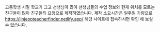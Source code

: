 고등학생 시절 학교가 크고 선생님이 많아 선생님들의 수업 정보와 현재 위치를 모르는 친구들이 많아 친구들의 요청으로 제작하였습니다.
제작 소요시간은 일주일 가량으로 https://jinjeopteacherfinder.netlify.app/ 해당 사이트에 접속하시면 확인 해 보실 수 있습니다.
